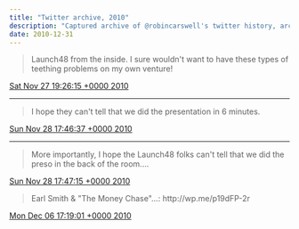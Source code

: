 ```yaml
---
title: "Twitter archive, 2010"
description: "Captured archive of @robincarswell's twitter history, archived for posterity"
date: 2010-12-31
---
```

> Launch48 from the inside\. I sure wouldn't want to have these types of teething problems on my own venture\!

 [Sat Nov 27 19:26:15 +0000 2010](https://twitter.com/robincarswell/status/8602520582623232)

----

> I hope they can't tell that we did the presentation in 6 minutes\.

 [Sun Nov 28 17:46:37 +0000 2010](https://twitter.com/robincarswell/status/8939837214167040)

----

> More importantly, I hope the Launch48 folks can't tell that we did the preso in the back of the room\.\.\.\.

 [Sun Nov 28 17:47:15 +0000 2010](https://twitter.com/robincarswell/status/8939993800114176)
> Earl Smith & "The Money Chase"\.\.\.: http://wp\.me/p19dFP\-2r

 [Mon Dec 06 17:19:01 +0000 2010](https://twitter.com/robincarswell/status/11831993452990464)
